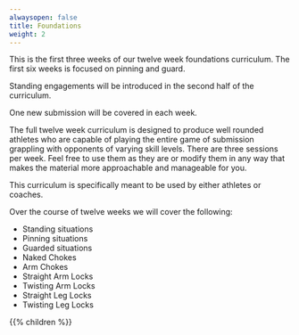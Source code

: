 ```yaml
---
alwaysopen: false
title: Foundations
weight: 2
---
```


This is the first three weeks of our twelve week foundations curriculum. The first six weeks is focused on pinning and guard.

Standing engagements will be introduced in the second half of the curriculum.

One new submission will be covered in each week. 

The full twelve week curriculum is designed to produce well rounded athletes who are capable of playing the entire game of submission grappling with opponents of varying skill levels. There are three sessions per week. Feel free to use them as they are or modify them in any way that makes the material more approachable and manageable for you.

This curriculum is specifically meant to be used by either athletes or coaches.

Over the course of twelve weeks we will cover the following:

* Standing situations
* Pinning situations
* Guarded situations
* Naked Chokes
* Arm Chokes
* Straight Arm Locks
* Twisting Arm Locks
* Straight Leg Locks
* Twisting Leg Locks

{{% children %}}